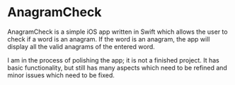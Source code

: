# AnagramCheck

AnagramCheck is a simple iOS app written in Swift which allows the user to check if a word is an anagram. If the word is an anagram, the app will display all the valid anagrams of the entered word.

I am in the process of polishing the app; it is not a finished project. It has basic functionality, but still has many aspects which need to be refined and minor issues which need to be fixed.
